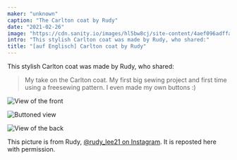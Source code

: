 ```yaml
---
maker: "unknown"
caption: "The Carlton coat by Rudy"
date: "2021-02-26"
image: "https://cdn.sanity.io/images/hl5bw8cj/site-content/4aef096adffa48aa1d8b1cb45fb2d417993eb707-613x613.jpg"
intro: "This stylish Carlton coat was made by Rudy, who shared:"
title: "[auf Englisch] Carlton coat by Rudy"
---
```


This stylish Carlton coat was made by Rudy, who shared:

> My take on the Carlton coat. My first big sewing project and first time using a freesewing pattern. I even made my own buttons :)

![View of the front](https://posts.freesewing.org/uploads/carlton_by_rudy_carltonrudy2_ff73f3dc38.jpg "View of the front")

![Buttoned view](carltonrudy3.jpg)

![View of the back](carltonrudy4.jpg)

<Note>

This picture is from Rudy, [@rudy_lee21 on Instagram](https://www.instagram.com/rudy_lee21/). It is reposted here with permission.

</Note>

